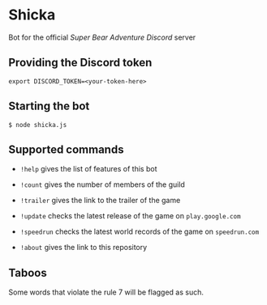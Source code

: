 # Shicka

Bot for the official *Super Bear Adventure* *Discord* server

## Providing the Discord token

```shell
export DISCORD_TOKEN=<your-token-here>
```

## Starting the bot

```shell
$ node shicka.js
```

## Supported commands

- `!help` gives the list of features of this bot

- `!count` gives the number of members of the guild

- `!trailer` gives the link to the trailer of the game

- `!update` checks the latest release of the game on `play.google.com`

- `!speedrun` checks the latest world records of the game on `speedrun.com`

- `!about` gives the link to this repository

## Taboos

Some words that violate the rule 7 will be flagged as such.
